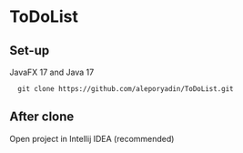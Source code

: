 # ToDoList


## Set-up

JavaFX 17 and Java 17 
```
  git clone https://github.com/aleporyadin/ToDoList.git
```
## After clone

Open project in Intellij IDEA (recommended)

